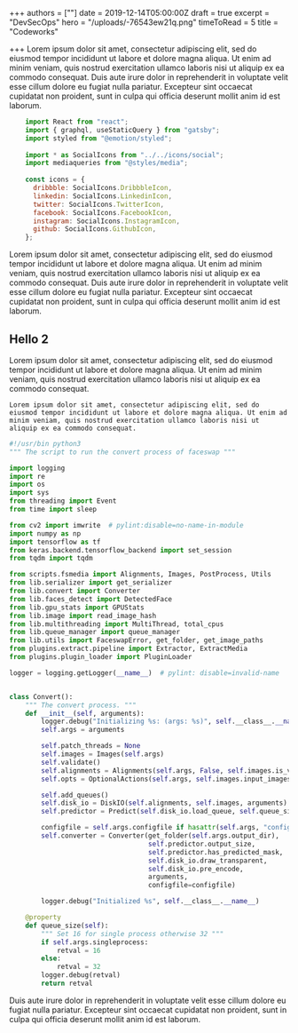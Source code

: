 +++
authors = [""]
date = 2019-12-14T05:00:00Z
draft = true
excerpt = "DevSecOps"
hero = "/uploads/-76543ew21q.png"
timeToRead = 5
title = "Codeworks"

+++
Lorem ipsum dolor sit amet, consectetur adipiscing elit, sed do eiusmod tempor incididunt ut labore et dolore magna aliqua. Ut enim ad minim veniam, quis nostrud exercitation ullamco laboris nisi ut aliquip ex ea commodo consequat. Duis aute irure dolor in reprehenderit in voluptate velit esse cillum dolore eu fugiat nulla pariatur. Excepteur sint occaecat cupidatat non proident, sunt in culpa qui officia deserunt mollit anim id est laborum.


```js
    import React from "react";
    import { graphql, useStaticQuery } from "gatsby";
    import styled from "@emotion/styled";
    
    import * as SocialIcons from "../../icons/social";
    import mediaqueries from "@styles/media";
    
    const icons = {
      dribbble: SocialIcons.DribbbleIcon,
      linkedin: SocialIcons.LinkedinIcon,
      twitter: SocialIcons.TwitterIcon,
      facebook: SocialIcons.FacebookIcon,
      instagram: SocialIcons.InstagramIcon,
      github: SocialIcons.GithubIcon,
    };
```

Lorem ipsum dolor sit amet, consectetur adipiscing elit, sed do eiusmod tempor incididunt ut labore et dolore magna aliqua. Ut enim ad minim veniam, quis nostrud exercitation ullamco laboris nisi ut aliquip ex ea commodo consequat. Duis aute irure dolor in reprehenderit in voluptate velit esse cillum dolore eu fugiat nulla pariatur. Excepteur sint occaecat cupidatat non proident, sunt in culpa qui officia deserunt mollit anim id est laborum.

## Hello 2

Lorem ipsum dolor sit amet, consectetur adipiscing elit, sed do eiusmod tempor incididunt ut labore et dolore magna aliqua. Ut enim ad minim veniam, quis nostrud exercitation ullamco laboris nisi ut aliquip ex ea commodo consequat.

	Lorem ipsum dolor sit amet, consectetur adipiscing elit, sed do eiusmod tempor incididunt ut labore et dolore magna aliqua. Ut enim ad minim veniam, quis nostrud exercitation ullamco laboris nisi ut aliquip ex ea commodo consequat.
    

```python
#!/usr/bin python3
""" The script to run the convert process of faceswap """

import logging
import re
import os
import sys
from threading import Event
from time import sleep

from cv2 import imwrite  # pylint:disable=no-name-in-module
import numpy as np
import tensorflow as tf
from keras.backend.tensorflow_backend import set_session
from tqdm import tqdm

from scripts.fsmedia import Alignments, Images, PostProcess, Utils
from lib.serializer import get_serializer
from lib.convert import Converter
from lib.faces_detect import DetectedFace
from lib.gpu_stats import GPUStats
from lib.image import read_image_hash
from lib.multithreading import MultiThread, total_cpus
from lib.queue_manager import queue_manager
from lib.utils import FaceswapError, get_folder, get_image_paths
from plugins.extract.pipeline import Extractor, ExtractMedia
from plugins.plugin_loader import PluginLoader

logger = logging.getLogger(__name__)  # pylint: disable=invalid-name


class Convert():
    """ The convert process. """
    def __init__(self, arguments):
        logger.debug("Initializing %s: (args: %s)", self.__class__.__name__, arguments)
        self.args = arguments

        self.patch_threads = None
        self.images = Images(self.args)
        self.validate()
        self.alignments = Alignments(self.args, False, self.images.is_video)
        self.opts = OptionalActions(self.args, self.images.input_images, self.alignments)

        self.add_queues()
        self.disk_io = DiskIO(self.alignments, self.images, arguments)
        self.predictor = Predict(self.disk_io.load_queue, self.queue_size, arguments)

        configfile = self.args.configfile if hasattr(self.args, "configfile") else None
        self.converter = Converter(get_folder(self.args.output_dir),
                                   self.predictor.output_size,
                                   self.predictor.has_predicted_mask,
                                   self.disk_io.draw_transparent,
                                   self.disk_io.pre_encode,
                                   arguments,
                                   configfile=configfile)

        logger.debug("Initialized %s", self.__class__.__name__)

    @property
    def queue_size(self):
        """ Set 16 for single process otherwise 32 """
        if self.args.singleprocess:
            retval = 16
        else:
            retval = 32
        logger.debug(retval)
        return retval
```

Duis aute irure dolor in reprehenderit in voluptate velit esse cillum dolore eu fugiat nulla pariatur. Excepteur sint occaecat cupidatat non proident, sunt in culpa qui officia deserunt mollit anim id est laborum.


